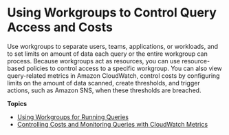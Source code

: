 # Using Workgroups to Control Query Access and Costs<a name="manage-queries-control-costs-with-workgroups"></a>

Use workgroups to separate users, teams, applications, or workloads, and to set limits on amount of data each query or the entire workgroup can process\. Because workgroups act as resources, you can use resource\-based policies to control access to a specific workgroup\. You can also view query\-related metrics in Amazon CloudWatch, control costs by configuring limits on the amount of data scanned, create thresholds, and trigger actions, such as Amazon SNS, when these thresholds are breached\. 

**Topics**
+ [Using Workgroups for Running Queries](workgroups.md)
+ [Controlling Costs and Monitoring Queries with CloudWatch Metrics](control-limits.md)